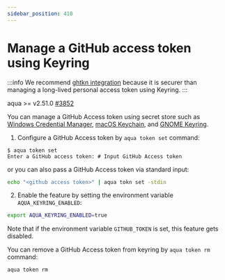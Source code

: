 ```yaml
---
sidebar_position: 410
---
```


# Manage a GitHub access token using Keyring

:::info
We recommend [ghtkn integration](./ghtkn.md) because it is securer than managing a long-lived personal access token using Keyring.
:::

aqua >= v2.51.0 [#3852](https://github.com/aquaproj/aqua/pull/3852)

You can manage a GitHub Access token using secret store such as [Windows Credential Manager](https://support.microsoft.com/en-us/windows/accessing-credential-manager-1b5c916a-6a16-889f-8581-fc16e8165ac0), [macOS Keychain](https://en.wikipedia.org/wiki/Keychain_(software)), and [GNOME Keyring](https://wiki.gnome.org/Projects/GnomeKeyring).

1. Configure a GitHub Access token by `aqua token set` command:

```console
$ aqua token set
Enter a GitHub access token: # Input GitHub Access token
```

or you can also pass a GitHub Access token via standard input:

```sh
echo "<github access token>" | aqua tokn set -stdin
```

2. Enable the feature by setting the environment variable `AQUA_KEYRING_ENABLED`:

```sh
export AQUA_KEYRING_ENABLED=true
```

Note that if the environment variable `GITHUB_TOKEN` is set, this feature gets disabled.

You can remove a GitHub Access token from keyring by `aqua token rm` command:

```sh
aqua token rm
```
